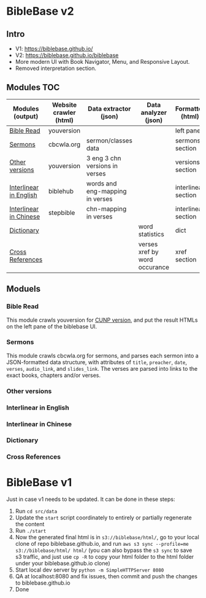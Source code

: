 
# BibleBase v2

## Intro

* V1: https://biblebase.github.io/
* V2: https://biblebase.github.io/biblebase
* More modern UI with Book Navigator, Menu, and Responsive Layout.
* Removed interpretation section.

## Modules TOC

| Modules<br>(output) | Website crawler<br>(html) | Data extractor<br>(json) | Data analyzer<br>(json) | Formatter<br>(html) |
| --- | --- | --- | --- | --- |
| [Bible Read](#bible-read) | youversion ||| left pane |
| [Sermons](#sermons) | cbcwla.org | sermon/classes data || sermons section |
| [Other versions](#other-versions) | youversion | 3 eng 3 chn versions in verses || versions section |
| [Interlinear in English](#interlinear-in-english) | biblehub | words and eng-mapping in verses || interlinear section |
| [Interlinear in Chinese](#interlinear-in-chinese) | stepbible | chn-mapping in verses || interlinear section |
| [Dictionary](#dictionary) ||| word statistics | dict |
| [Cross References](#cross-references) ||| verses xref by word occurance | xref section |

    
## Moduels

### Bible Read

This module crawls youversion for [CUNP version](https://www.bible.com/bible/46/GEN.1.cunp), and put the result HTMLs on the left pane of the biblebase UI.

### Sermons

This module crawls cbcwla.org for sermons, and parses each sermon into a JSON-formatted data structure, with attributes of `title`, `preacher`, `date`, `verses`, `audio_link`, and `slides_link`. The verses are parsed into links to the exact books, chapters and/or verses.

### Other versions
### Interlinear in English
### Interlinear in Chinese
### Dictionary
### Cross References

# BibleBase v1

Just in case v1 needs to be updated. It can be done in these steps:

1. Run `cd src/data`
1. Update the `start` script coordinately to entirely or partially regenerate the content
1. Run `./start`
1. Now the generated final html is in `s3://biblebase/html/`, go to your local clone of repo biblebase.github.io, and run `aws s3 sync --profile=me s3://biblebase/html/ html/` (you can also bypass the `s3 sync` to save s3 traffic, and just use `cp -R` to copy your html folder to the html folder under your biblebase.github.io clone)
1. Start local dev server by `python -m SimpleHTTPServer 8080`
1. QA at localhost:8080 and fix issues, then commit and push the changes to biblebase.github.io
1. Done
